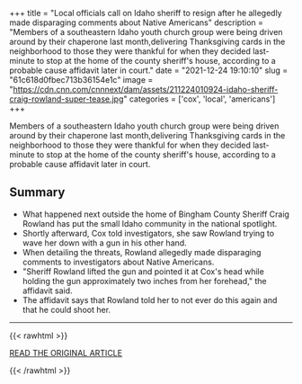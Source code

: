 +++
title = "Local officials call on Idaho sheriff to resign after he allegedly made disparaging comments about Native Americans"
description = "Members of a southeastern Idaho youth church group were being driven around by their chaperone last month,delivering Thanksgiving cards in the neighborhood to those they were thankful for when they decided last-minute to stop at the home of the county sheriff's house, according to a probable cause affidavit later in court."
date = "2021-12-24 19:10:10"
slug = "61c618d0fbec713b36154e1c"
image = "https://cdn.cnn.com/cnnnext/dam/assets/211224010924-idaho-sheriff-craig-rowland-super-tease.jpg"
categories = ['cox', 'local', 'americans']
+++

Members of a southeastern Idaho youth church group were being driven around by their chaperone last month,delivering Thanksgiving cards in the neighborhood to those they were thankful for when they decided last-minute to stop at the home of the county sheriff's house, according to a probable cause affidavit later in court.

## Summary

- What happened next outside the home of Bingham County Sheriff Craig Rowland has put the small Idaho community in the national spotlight.
- Shortly afterward, Cox told investigators, she saw Rowland trying to wave her down with a gun in his other hand.
- When detailing the threats, Rowland allegedly made disparaging comments to investigators about Native Americans.
- "Sheriff Rowland lifted the gun and pointed it at Cox's head while holding the gun approximately two inches from her forehead," the affidavit said.
- The affidavit says that Rowland told her to not ever do this again and that he could shoot her.

---

{{< rawhtml >}}
  <p class="article-category">
    <a target="_blank" href="https://www.cnn.com/2021/12/24/us/idaho-sheriff-disparaging-comments-native-americans/index.html">READ THE ORIGINAL ARTICLE</a>
  </p>
{{< /rawhtml >}}
